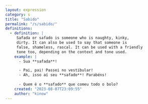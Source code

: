 ```yaml
---
layout: expression
category: s
title: "Sabido"
permalink: "/s/sabido/"
definitions:
  - definition: |
     Safada or safado is someone who is naughty, kinky,
     dirty. It can also be used to say that someone is
     false, shameless, rascal. It can be used with a friendly
     tone too, depending on the context and tone used.
    example: |
      - Sua **safada**!

      - Pai, pai! Passei no vestibular!
      - Ah, isso aí seu **safado**! Parabéns!
      
      - Quem é o **safado** que comeu todo o bolo?
    created: "2023-08-07T23:09:55"
    author: "kinow"
---
```

